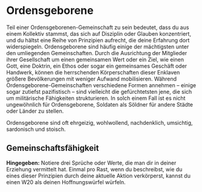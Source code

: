 # Ordensgeborene
Teil einer Ordensgeborenen-Gemeinschaft zu sein bedeutet, dass du aus einem Kollektiv stammst, das sich auf Disziplin oder Glauben konzentriert, und du hältst eine Reihe von Prinzipien aufrecht, die deine Erfahrung dort widerspiegeln.
Ordensgeborene sind häufig einige der mächtigsten unter den umliegenden Gemeinschaften.
Durch die Ausrichtung der Mitglieder ihrer Gesellschaft um einen gemeinsamen Wert oder ein Ziel, wie einen Gott, eine Doktrin, ein Ethos oder sogar ein gemeinsames Geschäft oder Handwerk, können die herrschenden Körperschaften dieser Enklaven größere Bevölkerungen mit weniger Aufwand mobilisieren.
Während Ordensgeborene-Gemeinschaften verschiedene Formen annehmen – einige sogar zutiefst pazifistisch – sind vielleicht die gefürchtetsten jene, die sich um militärische Fähigkeiten strukturieren.
In solch einem Fall ist es nicht ungewöhnlich für Ordensgeborene, Soldaten als Söldner für andere Städte oder Länder zu stellen.

Ordensgeborene sind oft ehrgeizig, wohlwollend, nachdenklich, umsichtig, sardonisch und stoisch.

## Gemeinschaftsfähigkeit
**Hingegeben:** Notiere drei Sprüche oder Werte, die man dir in deiner Erziehung vermittelt hat.
Einmal pro Rast, wenn du beschreibst, wie du eines dieser Prinzipien durch deine aktuelle Aktion verkörperst, kannst du einen W20 als deinen Hoffnungswürfel würfeln.
